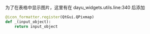 为了在表格中显示图片，这里有在 dayu_widgets.utils.line:340 后添加
```python
@icon_formatter.register(QtGui.QPixmap)
def _(input_object):
    return input_object
```